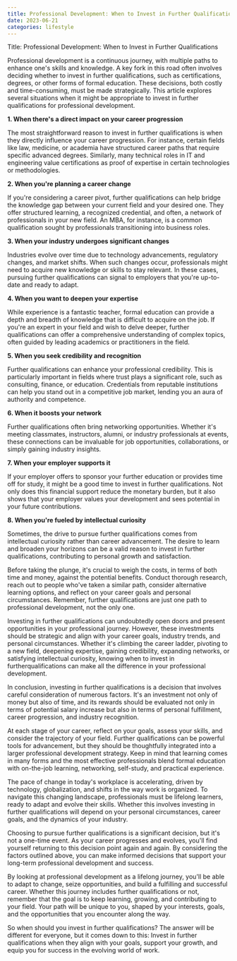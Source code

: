 ```yaml
---
title: Professional Development: When to Invest in Further Qualifications
date: 2023-06-21
categories: lifestyle
---
```


Title: Professional Development: When to Invest in Further Qualifications

Professional development is a continuous journey, with multiple paths to enhance one's skills and knowledge. A key fork in this road often involves deciding whether to invest in further qualifications, such as certifications, degrees, or other forms of formal education. These decisions, both costly and time-consuming, must be made strategically. This article explores several situations when it might be appropriate to invest in further qualifications for professional development.

**1. When there's a direct impact on your career progression**

The most straightforward reason to invest in further qualifications is when they directly influence your career progression. For instance, certain fields like law, medicine, or academia have structured career paths that require specific advanced degrees. Similarly, many technical roles in IT and engineering value certifications as proof of expertise in certain technologies or methodologies.

**2. When you're planning a career change**

If you're considering a career pivot, further qualifications can help bridge the knowledge gap between your current field and your desired one. They offer structured learning, a recognized credential, and often, a network of professionals in your new field. An MBA, for instance, is a common qualification sought by professionals transitioning into business roles.

**3. When your industry undergoes significant changes**

Industries evolve over time due to technology advancements, regulatory changes, and market shifts. When such changes occur, professionals might need to acquire new knowledge or skills to stay relevant. In these cases, pursuing further qualifications can signal to employers that you're up-to-date and ready to adapt.

**4. When you want to deepen your expertise**

While experience is a fantastic teacher, formal education can provide a depth and breadth of knowledge that is difficult to acquire on the job. If you're an expert in your field and wish to delve deeper, further qualifications can offer a comprehensive understanding of complex topics, often guided by leading academics or practitioners in the field.

**5. When you seek credibility and recognition**

Further qualifications can enhance your professional credibility. This is particularly important in fields where trust plays a significant role, such as consulting, finance, or education. Credentials from reputable institutions can help you stand out in a competitive job market, lending you an aura of authority and competence.

**6. When it boosts your network**

Further qualifications often bring networking opportunities. Whether it's meeting classmates, instructors, alumni, or industry professionals at events, these connections can be invaluable for job opportunities, collaborations, or simply gaining industry insights.

**7. When your employer supports it**

If your employer offers to sponsor your further education or provides time off for study, it might be a good time to invest in further qualifications. Not only does this financial support reduce the monetary burden, but it also shows that your employer values your development and sees potential in your future contributions.

**8. When you're fueled by intellectual curiosity**

Sometimes, the drive to pursue further qualifications comes from intellectual curiosity rather than career advancement. The desire to learn and broaden your horizons can be a valid reason to invest in further qualifications, contributing to personal growth and satisfaction.

Before taking the plunge, it's crucial to weigh the costs, in terms of both time and money, against the potential benefits. Conduct thorough research, reach out to people who've taken a similar path, consider alternative learning options, and reflect on your career goals and personal circumstances. Remember, further qualifications are just one path to professional development, not the only one.

Investing in further qualifications can undoubtedly open doors and present opportunities in your professional journey. However, these investments should be strategic and align with your career goals, industry trends, and personal circumstances. Whether it's climbing the career ladder, pivoting to a new field, deepening expertise, gaining credibility, expanding networks, or satisfying intellectual curiosity, knowing when to invest in furtherqualifications can make all the difference in your professional development.

In conclusion, investing in further qualifications is a decision that involves careful consideration of numerous factors. It's an investment not only of money but also of time, and its rewards should be evaluated not only in terms of potential salary increase but also in terms of personal fulfillment, career progression, and industry recognition.

At each stage of your career, reflect on your goals, assess your skills, and consider the trajectory of your field. Further qualifications can be powerful tools for advancement, but they should be thoughtfully integrated into a larger professional development strategy. Keep in mind that learning comes in many forms and the most effective professionals blend formal education with on-the-job learning, networking, self-study, and practical experience.

The pace of change in today's workplace is accelerating, driven by technology, globalization, and shifts in the way work is organized. To navigate this changing landscape, professionals must be lifelong learners, ready to adapt and evolve their skills. Whether this involves investing in further qualifications will depend on your personal circumstances, career goals, and the dynamics of your industry.

Choosing to pursue further qualifications is a significant decision, but it's not a one-time event. As your career progresses and evolves, you'll find yourself returning to this decision point again and again. By considering the factors outlined above, you can make informed decisions that support your long-term professional development and success.

By looking at professional development as a lifelong journey, you'll be able to adapt to change, seize opportunities, and build a fulfilling and successful career. Whether this journey includes further qualifications or not, remember that the goal is to keep learning, growing, and contributing to your field. Your path will be unique to you, shaped by your interests, goals, and the opportunities that you encounter along the way.

So when should you invest in further qualifications? The answer will be different for everyone, but it comes down to this: Invest in further qualifications when they align with your goals, support your growth, and equip you for success in the evolving world of work.